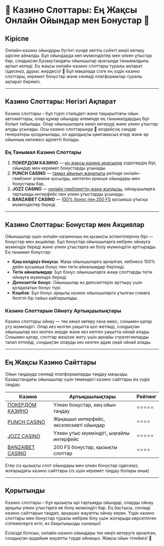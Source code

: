 # 🎰 Казино Слоттары: Ең Жақсы Онлайн Ойындар мен Бонустар 🎲

## Кіріспе
Онлайн-казино ойындары бүгінгі күнде көптің сүйікті көңіл көтеру әдісіне айналды. Бұл ойындарда көп мүмкіндіктер мен үлкен ұтыстар бар, сондықтан Қазақстандағы ойыншылар арасында танымалдығы артып келеді. Ең жақсы онлайн-казино слоттары туралы ақпарат іздесеңіз, дұрыс жердесіз! 🎰 Бұл мақалада сізге ең үздік казино слоттары, керемет бонустар және сенімді платформалар туралы ақпарат береміз.

---

## Казино Слоттары: Негізгі Ақпарат

Казино слоттары – бұл түрлі стильдегі және тақырыптағы ойын автоматтары, олар құмар ойындар әлемінде ең танымалдардың бірі болып табылады. Олар ойыншыларға көңіл көтеруді және үлкен ұтыстар алуды ұсынады. Осы казино слоттарында 🎲 кездейсоқ сандар генераторы қолданылады, ол адалдықты қамтамасыз етеді және әр ойынның нәтижесі әділетті болады.

### Ең Танымал Казино Слоттары

1. **ПОКЕРДОМ КАЗИНО** — [ең жақсы казино арасында](https://brandplay.link/Bxg7SC7H) үздіктердің бірі, ойындар мен керемет бонустарды ұсынады. 
2. **PUNCH CASINO** — [тамыз айының жаңалығы](https://betpunch1.com/d638d6d39) ретінде онлайн-гемблинг әлеміне қосылды, көптеген ерекше ойындары мен бонустары бар.
3. **JOZZ CASINO** — [онлайн гемблингтің жаңа жұлдызы](https://tk435zi5i9.com/alt/jozz/registration?e8250665e216213938eeaefaf3e61c0a), ойнаушыларға тартымды интерфейс пен үлкен ұтыстарды ұсынады.
4. **BANZAIBET CASINO** — [100% бонус пен 200 FS](https://bnzstr009.com/e9rVJ) қосымша ұтысқа мүмкіндіктер береді.

---

## Казино Слоттары: Бонустар мен Акциялар

Ойыншылар үшін онлайн-казиноның ең қызықты аспектілерінің бірі — бонустар мен акциялар. Бұл бонустар ойыншыларға көбірек ойнауға мүмкіндік береді және үлкен ұтыстарға ие болу мүмкіндігін арттырады. Ең танымал бонустар:

- **Қош келдіңіз бонусы**: Жаңа ойыншыларға арналған, көбінесе 100% дейін қосымша бонус пен тегін айналымдар беріледі.
- **Тегін айналымдар**: Бұл бонус ойыншыларға жаңа слоттарды тегін ойнауға мүмкіндік береді.
- **Депозиттік бонус**: Ойыншылар өз депозиттерін арттыру үшін қолданатын бонус түрі.
- **Кэшбэк**: Бұл бонус арқылы казино ойыншыларға ұтылған сомаға белгілі бір пайыз қайтарылады.

### Казино Слоттарын Ойнату Артықшылықтары

Казино слоттары ойнау — тек көңіл көтеру ғана емес, сонымен қатар ұту мүмкіндігі. Олар кез келген уақытта қол жетімді, сондықтан ойыншылар кез келген жерде және кез келген уақытта ойнай алады. Сонымен қатар, слоттар жеңіске жету үшін арнайы стратегияларды талап етпейді, сондықтан оларды кез келген адам оңай ойнай алады.

---

## Ең Жақсы Казино Сайттары

Ойын таңдауда сенімді платформаларды таңдау маңызды. Қазақстандағы ойыншылар үшін төмендегі казино сайттары ең үздік таңдау:

| **Казино**           | **Артықшылықтары**                                  | **Рейтинг** |
|----------------------|-----------------------------------------------------|-------------|
| [ПОКЕРДОМ КАЗИНО](https://brandplay.link/Bxg7SC7H) | Үлкен бонустар, кең ойын таңдау  | ⭐⭐⭐⭐⭐        |
| [PUNCH CASINO](https://betpunch1.com/d638d6d39)    | Жаңашыл интерфейс, эксклюзивті ойындар | ⭐⭐⭐⭐          |
| [JOZZ CASINO](https://tk435zi5i9.com/alt/jozz/registration?e8250665e216213938eeaefaf3e61c0a) | Үлкен ұтыс мүмкіндігі, ыңғайлы интерфейс | ⭐⭐⭐⭐⭐       |
| [BANZAIBET CASINO](https://bnzstr009.com/e9rVJ)   | 200 FS бонустар, қызықты слоттар  | ⭐⭐⭐⭐          |

Егер сіз қызықты слот ойындары мен үлкен бонустар іздесеңіз, жоғарыдағы казино сайттары сіз үшін керемет таңдау болары анық!

---

## Қорытынды
Казино слоттары – бұл қызықты әрі тартымды ойындар, оларды ойнау арқылы үлкен ұтыстарға ие болу мүмкіндігі бар. Ең бастысы, сенімді казино сайттарын таңдап, әрқашан жауапты ойнау керек. Үздік казино слоттары мен бонустар туралы көбірек білу үшін жоғарыда көрсетілген сілтемелерге өтіп, өз бақытыңызды сынаңыз!

Есіңізде болсын, онлайн-казино ойындары тек көңіл көтеруге арналған, сондықтан әрдайым жауапты түрде ойнаңыз. Жақсы ойын тілейміз! 🎲
